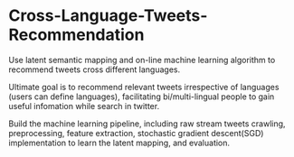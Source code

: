 # Cross-Language-Tweets-Recommendation
Use latent semantic mapping and on-line machine learning algorithm to recommend tweets cross different languages.

Ultimate goal is to recommend relevant tweets irrespective of languages (users can define languages), facilitating bi/multi-lingual people to gain useful infomation while search in twitter.

Build the machine learning pipeline, including raw stream tweets crawling, preprocessing, feature extraction, stochastic gradient descent(SGD) implementation to learn the latent mapping, and evaluation.
